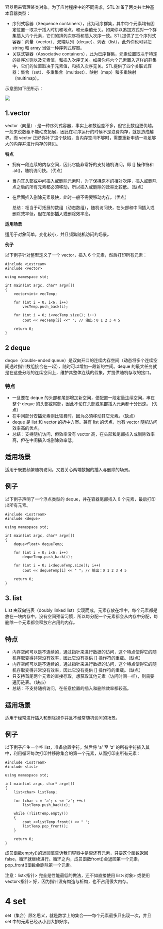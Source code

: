 容器用来管理某类对象。为了应付程序中的不同需求，STL 准备了两类共七种基本容器类型：

-   序列式容器（Sequence containers），此为可序群集，其中每个元素均有固定位置—取决于插入时机和地点，和元素值无关。如果你以追加方式对一个群集插入六个元素，它们的排列次序将和插入次序一致。STL提供了三个序列式容器：向量（vector）、双端队列（deque）、列表（list），此外你也可以把 string 和 array 当做一种序列式容器。
-   关联式容器（Associative containers），此为已序群集，元素位置取决于特定的排序准则以及元素值，和插入次序无关。如果你将六个元素置入这样的群集中，它们的位置取决于元素值，和插入次序无关。STL提供了四个关联式容器：集合（set）、多重集合（multiset）、映射（map）和多重映射（multimap）。

示意图如下图所示：

![](https://img2018.cnblogs.com/blog/1075214/201901/1075214-20190111125204355-653568826.png)

## 1.vector

vector（向量）: 是一种序列式容器，事实上和数组差不多，但它比数组更优越。一般来说数组不能动态拓展，因此在程序运行的时候不是浪费内存，就是造成越界。而 vector 正好弥补了这个缺陷，当内存空间不够时，需要重新申请一块足够大的内存并进行内存的拷贝。

**特点**

-   拥有一段连续的内存空间，因此它能非常好的支持随机访问，即 [] 操作符和 .at()，随机访问快。（优点）

-   当向其头部或中间插入或删除元素时，为了保持原本的相对次序，插入或删除点之后的所有元素都必须移动，所以插入或删除的效率比较低。（缺点）

-   在后面插入删除元素最快，此时一般不需要移动内存。（优点）

    

    总结：相当于可拓展的数组（动态数组），随机访问快，在头部和中间插入或删除效率低，但在尾部插入或删除效率高。



**适用场景**

适用于对象简单，变化较小，并且频繁随机访问的场景。



**例子**

以下例子针对整型定义了一个 vector，插入 6 个元素，然后打印所有元素：

```
#include <iostream>
#include <vector>

using namespace std;

int main(int argc, char* argv[])
{
	vector<int> vecTemp;

	for (int i = 0; i<6; i++)
		vecTemp.push_back(i);

	for (int i = 0; i<vecTemp.size(); i++)
		cout << vecTemp[i] <<" "; // 输出：0 1 2 3 4 5

	return 0;
}
```

## 2 deque

deque（double-ended queue）是双向开口的连续内存空间（动态将多个连续空间通过指针数组接合在一起），随时可以增加一段新的空间。deque 的最大任务就是在这些分段的连续空间上，维护其整体连续的假象，并提供随机存取的接口。

### 特点

-   一旦要在 deque 的头部和尾部增加新空间，便配置一段定量连续空间，串在整个 deque 的头部或尾部，因此不论在头部或尾部插入元素都十分迅速。 (优点）
-   在中间部分安插元素则比较费时，因为必须移动其它元素。（缺点）
-   deque 是 list 和 vector 的折中方案。兼有 list 的优点，也有 vector 随机访问效率高的优点。
-   总结：支持随机访问，但效率没有 vector 高，在头部和尾部插入或删除效率高，但在中间插入或删除效率低。



## 适用场景

适用于既要频繁随机访问，又要关心两端数据的插入与删除的场景。

## 例子

以下例子声明了一个浮点类型的 deque，并在容器尾部插入 6 个元素，最后打印出所有元素。

```
#include <iostream>
#include <deque>

using namespace std;

int main(int argc, char* argv[])
{
	deque<float> dequeTemp;

	for (int i = 0; i<6; i++)
		dequeTemp.push_back(i);

	for (int i = 0; i<dequeTemp.size(); i++)
		cout << dequeTemp[i] << " "; // 输出：0 1 2 3 4 5

	return 0;
}
```

## 3. list

List 由双向链表（doubly linked list）实现而成，元素存放在堆中，每个元素都是放在一块内存中。没有空间预留习惯，所以每分配一个元素都会从内存中分配，每删除一个元素都会释放它占用的内存。

## 特点

-   内存空间可以是不连续的，通过指针来进行数据的访问，这个特点使得它的随机存取变得非常没有效率，因此它没有提供 [] 操作符的重载。（缺点）
-   内存空间可以是不连续的，通过指针来进行数据的访问，这个特点使得它的随机存取变得非常没有效率，因此它没有提供 [] 操作符的重载。（缺点）
-   只支持首尾两个元素的直接存取，想获取其他元素（访问时间一样），则需要遍历链表。（缺点）
-   总结：不支持随机访问，在任意位置的插入和删除效率都较高。



## 适用场景

适用于经常进行插入和删除操作并且不经常随机访问的场景。

## 例子

以下例子产生一个空 list，准备放置字符，然后将 'a' 至 'z' 的所有字符插入其中，利用循环每次打印并移除集合的第一个元素，从而打印出所有元素：

```
#include <iostream>
#include <list>

using namespace std;

int main(int argc, char* argv[])
{
	list<char> listTemp;

	for (char c = 'a'; c <= 'z'; ++c)
		listTemp.push_back(c);

	while (!listTemp.empty())
	{
		cout <<listTemp.front() << " ";
		listTemp.pop_front();
	}

	return 0;
}
```

成员函数empty()的返回值告诉我们容器中是否还有元素，只要这个函数返回 false，循环就继续进行。循环之内，成员函数front()会返回第一个元素，pop_front()函数会删除第一个元素。

注意：list<指针> 完全是性能最低的做法，还不如直接使用 list<对象> 或使用 vector<指针> 好，因为指针没有构造与析构，也不占用很大内存。

# 4 set

set（集合）顾名思义，就是数学上的集合——每个元素最多只出现一次，并且 set 中的元素已经从小到大排好序。
